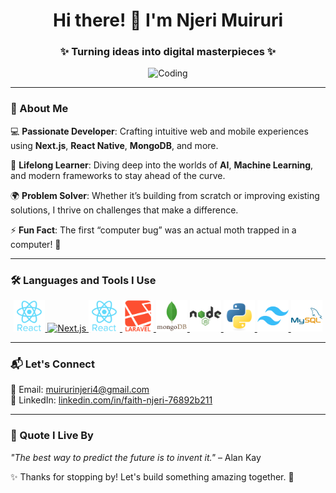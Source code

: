 <h1 align="center">Hi there! 👋 I'm Njeri Muiruri</h1>
<h3 align="center">✨ Turning ideas into digital masterpieces ✨</h3>

<p align="center">
  <img alt="Coding" width="450" src="https://media.giphy.com/media/qgQUggAC3Pfv687qPC/giphy.gif">
</p>

---

### 🌟 About Me  
💻 **Passionate Developer**: Crafting intuitive web and mobile experiences using **Next.js**, **React Native**, **MongoDB**, and more.  

🧠 **Lifelong Learner**: Diving deep into the worlds of **AI**, **Machine Learning**, and modern frameworks to stay ahead of the curve.  

🌍 **Problem Solver**: Whether it’s building from scratch or improving existing solutions, I thrive on challenges that make a difference.  

⚡ **Fun Fact**: The first “computer bug” was an actual moth trapped in a computer! 🦋  

---

### 🛠️ Languages and Tools I Use  
<p align="center">
  <a href="https://reactjs.org/" target="_blank" rel="noreferrer">
    <img src="https://raw.githubusercontent.com/devicons/devicon/master/icons/react/react-original-wordmark.svg" alt="React" width="50" height="50"/>
  </a>
  <a href="https://nextjs.org/" target="_blank" rel="noreferrer">
    <img src="https://cdn.worldvectorlogo.com/logos/nextjs-2.svg" alt="Next.js" width="50" height="50"/>
  </a>
  <a href="https://reactnative.dev/" target="_blank" rel="noreferrer">
    <img src="https://raw.githubusercontent.com/devicons/devicon/master/icons/react/react-original-wordmark.svg" alt="React Native" width="50" height="50"/>
  </a>
  <a href="https://laravel.com/" target="_blank" rel="noreferrer">
    <img src="https://raw.githubusercontent.com/devicons/devicon/master/icons/laravel/laravel-plain-wordmark.svg" alt="Laravel" width="50" height="50"/>
  </a>
  <a href="https://www.mongodb.com/" target="_blank" rel="noreferrer">
    <img src="https://raw.githubusercontent.com/devicons/devicon/master/icons/mongodb/mongodb-original-wordmark.svg" alt="MongoDB" width="50" height="50"/>
  </a>
  <a href="https://nodejs.org/" target="_blank" rel="noreferrer">
    <img src="https://raw.githubusercontent.com/devicons/devicon/master/icons/nodejs/nodejs-original-wordmark.svg" alt="Node.js" width="50" height="50"/>
  </a>
  <a href="https://www.python.org/" target="_blank" rel="noreferrer">
    <img src="https://raw.githubusercontent.com/devicons/devicon/master/icons/python/python-original.svg" alt="Python" width="50" height="50"/>
  </a>
  <a href="https://tailwindcss.com/" target="_blank" rel="noreferrer">
    <img src="https://raw.githubusercontent.com/devicons/devicon/master/icons/tailwindcss/tailwindcss-plain.svg" alt="Tailwind CSS" width="50" height="50"/>
  </a>
  <a href="https://www.mysql.com/" target="_blank" rel="noreferrer">
    <img src="https://raw.githubusercontent.com/devicons/devicon/master/icons/mysql/mysql-original-wordmark.svg" alt="MySQL" width="50" height="50"/>
  </a>
</p>

---

### 📬 Let's Connect  
📧 Email: [muirurinjeri4@gmail.com](mailto:muirurinjeri4@gmail.com)  
🔗 LinkedIn: [linkedin.com/in/faith-njeri-76892b211](https://linkedin.com/in/faith-njeri-76892b211)  

---

### 🌈 Quote I Live By  
*"The best way to predict the future is to invent it."* – Alan Kay  

✨ Thanks for stopping by! Let's build something amazing together. 🚀  
